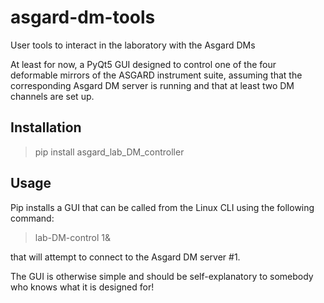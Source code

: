 # asgard-dm-tools
User tools to interact in the laboratory with the Asgard DMs

At least for now, a PyQt5 GUI designed to control one of the four deformable mirrors of the ASGARD instrument suite, assuming that the corresponding Asgard DM server is running and that at least two DM channels are set up.

## Installation

> pip install asgard_lab_DM_controller

## Usage

Pip installs a GUI that can be called from the Linux CLI using the following command:

> lab-DM-control 1&

that will attempt to connect to the Asgard DM server #1.

The GUI is otherwise simple and should be self-explanatory to somebody who knows what it is designed for!

